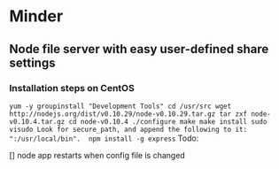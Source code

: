 # Minder
## Node file server with easy user-defined share settings

### Installation steps on CentOS

`
yum -y groupinstall "Development Tools"
cd /usr/src
wget http://nodejs.org/dist/v0.10.29/node-v0.10.29.tar.gz
tar zxf node-v0.10.4.tar.gz
cd node-v0.10.4
./configure
make
make install
sudo visudo
	Look for secure_path, and append the following to it: ":/usr/local/bin". 
npm install -g express
`
Todo: 

[] node app restarts when config file is changed